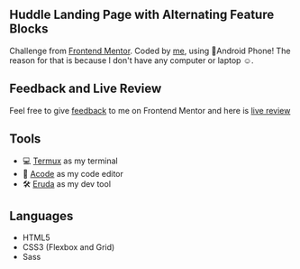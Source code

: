 ## Huddle Landing Page with Alternating Feature Blocks

Challenge from
[Frontend Mentor](https://www.frontendmentor.io/challenges/huddle-landing-page-with-alternating-feature-blocks-5ca5f5981e82137ec91a5100).
Coded by [me](https://www.frontendmentor.io/profile/vanzasetia), using
📱Android Phone! The reason for that is because I don't have any
computer or laptop ☺️.

## Feedback and Live Review

Feel free to give [feedback]() to me on Frontend Mentor and here is
[live review]()

## Tools

- 💻 [Termux](https://f-droid.org/packages/com.termux/) as my terminal
- 📝 [Acode](https://play.google.com/store/apps/details?id=com.foxdebug.acodefree)
  as my code editor
- 🛠️ [Eruda](https://github.com/liriliri/eruda) as my dev tool

## Languages

- HTML5
- CSS3 (Flexbox and Grid)
- Sass
